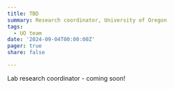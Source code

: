 ```yaml
---
title: TBD
summary: Research coordinator, University of Oregon
tags: 
  - UO team
date: '2024-09-04T00:00:00Z'
pager: true
share: false

---
```


Lab research coordinator - coming soon!